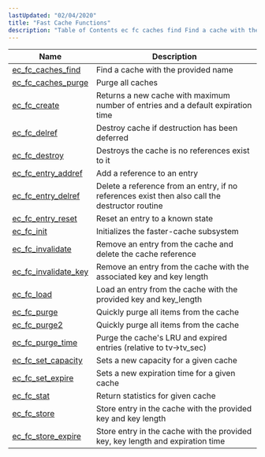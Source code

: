 ```yaml
---
lastUpdated: "02/04/2020"
title: "Fast Cache Functions"
description: "Table of Contents ec fc caches find Find a cache with the provided name ec fc caches purge Purge all caches ec fc create Returns a new cache with maximum number of entries and a default expiration time ec fc delref Destroy cache if destruction has been deferred ec fc..."
---
```



| Name                                                                                                    | Description                                                                                    |
|---------------------------------------------------------------------------------------------------------|------------------------------------------------------------------------------------------------|
| [ec_fc_caches_find](/momentum/3/3-api/apis-ec-fc-caches-find)       | Find a cache with the provided name                                                            |
| [ec_fc_caches_purge](/momentum/3/3-api/apis-ec-fc-caches-purge)     | Purge all caches                                                                               |
| [ec_fc_create](/momentum/3/3-api/apis-ec-fc-create)                 | Returns a new cache with maximum number of entries and a default expiration time               |
| [ec_fc_delref](/momentum/3/3-api/apis-ec-fc-delref)                 | Destroy cache if destruction has been deferred                                                 |
| [ec_fc_destroy](/momentum/3/3-api/apis-ec-fc-destroy)               | Destroys the cache is no references exist to it                                                |
| [ec_fc_entry_addref](/momentum/3/3-api/apis-ec-fc-entry-addref)     | Add a reference to an entry                                                                    |
| [ec_fc_entry_delref](/momentum/3/3-api/apis-ec-fc-entry-delref)     | Delete a reference from an entry, if no references exist then also call the destructor routine |
| [ec_fc_entry_reset](/momentum/3/3-api/apis-ec-fc-entry-reset)       | Reset an entry to a known state                                                                |
| [ec_fc_init](/momentum/3/3-api/apis-ec-fc-init)                     | Initializes the faster-cache subsystem                                                         |
| [ec_fc_invalidate](/momentum/3/3-api/apis-ec-fc-invalidate)         | Remove an entry from the cache and delete the cache reference                                  |
| [ec_fc_invalidate_key](/momentum/3/3-api/apis-ec-fc-invalidate-key) | Remove an entry from the cache with the associated key and key length                          |
| [ec_fc_load](/momentum/3/3-api/apis-ec-fc-load)                     | Load an entry from the cache with the provided key and key_length                              |
| [ec_fc_purge](/momentum/3/3-api/apis-ec-fc-purge)                   | Quickly purge all items from the cache                                                         |
| [ec_fc_purge2](/momentum/3/3-api/apis-ec-fc-purge-2)                 | Quickly purge all items from the cache                                                         |
| [ec_fc_purge_time](/momentum/3/3-api/apis-ec-fc-purge-time)         | Purge the cache's LRU and expired entries (relative to tv-&gt;tv_sec)                          |
| [ec_fc_set_capacity](/momentum/3/3-api/apis-ec-fc-set-capacity)     | Sets a new capacity for a given cache                                                          |
| [ec_fc_set_expire](/momentum/3/3-api/apis-ec-fc-set-expire)         | Sets a new expiration time for a given cache                                                   |
| [ec_fc_stat](/momentum/3/3-api/apis-ec-fc-stat)                     | Return statistics for given cache                                                              |
| [ec_fc_store](/momentum/3/3-api/apis-ec-fc-store)                   | Store entry in the cache with the provided key and key length                                  |
| [ec_fc_store_expire](/momentum/3/3-api/apis-ec-fc-store-expire)     | Store entry in the cache with the provided key, key length and expiration time                 |
